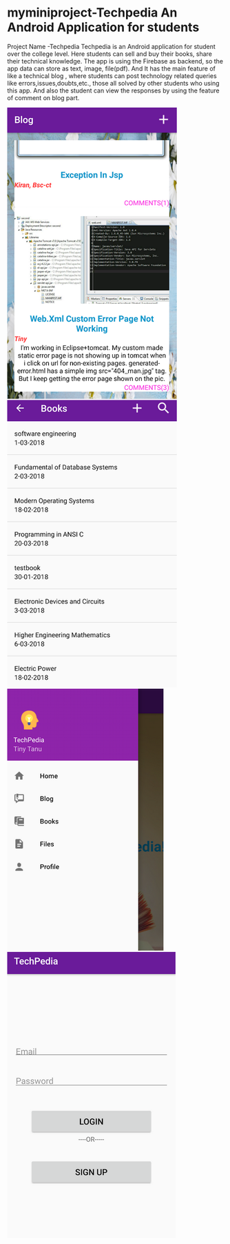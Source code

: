 # myminiproject-Techpedia An Android Application for students
Project Name -Techpedia
Techpedia is an Android application for student over the college level.
Here students can sell and buy their books, share their technical knowledge. 
The app is using the Firebase as backend, so the app data can store as text, image, file(pdf).
And It has the main feature of like a technical blog , where students can post technology related queries like errors,issues,doubts,etc., those all solved by other students who using this app.
And also the student can view the responses by using the feature of comment on blog part.

![]( Screenshots/blog.PNG)
![]( Screenshots/booklist.PNG)
![]( Screenshots/sidemenu.PNG)
![]( Screenshots/login.PNG)
